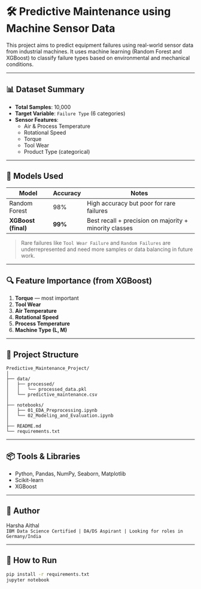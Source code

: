 # 🛠️ Predictive Maintenance using Machine Sensor Data

This project aims to predict equipment failures using real-world sensor data from industrial machines. It uses machine learning (Random Forest and XGBoost) to classify failure types based on environmental and mechanical conditions.

---

## 📊 Dataset Summary

- **Total Samples**: 10,000
- **Target Variable**: `Failure Type` (6 categories)
- **Sensor Features**:
  - Air & Process Temperature
  - Rotational Speed
  - Torque
  - Tool Wear
  - Product Type (categorical)

---

## 🧪 Models Used

| Model             | Accuracy | Notes                              |
|------------------|----------|-------------------------------------|
| Random Forest     | 98%      | High accuracy but poor for rare failures |
| **XGBoost (final)** | **99%**  | Best recall + precision on majority + minority classes |

> Rare failures like `Tool Wear Failure` and `Random Failures` are underrepresented and need more samples or data balancing in future work.

---

## 🔍 Feature Importance (from XGBoost)

1. **Torque** — most important  
2. **Tool Wear**  
3. **Air Temperature**  
4. **Rotational Speed**  
5. **Process Temperature**  
6. **Machine Type (L, M)**

---

## 📁 Project Structure
```
Predictive_Maintenance_Project/
│
├── data/
│   ├── processed/
│   │   └── processed_data.pkl
│   └── predictive_maintenance.csv
│
├── notebooks/
│   ├── 01_EDA_Preprocessing.ipynb
│   └── 02_Modeling_and_Evaluation.ipynb
│
├── README.md
└── requirements.txt
```
---

## 📦 Tools & Libraries

- Python, Pandas, NumPy, Seaborn, Matplotlib
- Scikit-learn
- XGBoost

---

## 📌 Author

Harsha Aithal  
`IBM Data Science Certified | DA/DS Aspirant | Looking for roles in Germany/India`

---

## 📎 How to Run

```bash
pip install -r requirements.txt
jupyter notebook
